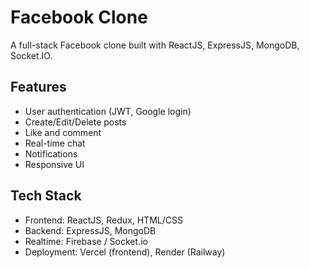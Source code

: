# Facebook Clone

A full-stack Facebook clone built with ReactJS, ExpressJS, MongoDB, Socket.IO.

## Features
- User authentication (JWT, Google login)
- Create/Edit/Delete posts
- Like and comment
- Real-time chat
- Notifications
- Responsive UI

## Tech Stack

- Frontend: ReactJS, Redux, HTML/CSS
- Backend: ExpressJS,  MongoDB
- Realtime: Firebase / Socket.io
- Deployment: Vercel (frontend), Render (Railway)


